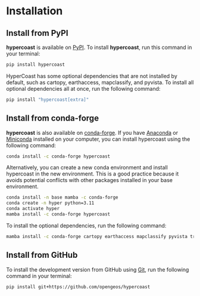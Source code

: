 # Installation

## Install from PyPI

**hypercoast** is available on [PyPI](https://pypi.org/project/hypercoast/). To install **hypercoast**, run this command in your terminal:

```bash
pip install hypercoast
```

HyperCoast has some optional dependencies that are not installed by default, such as cartopy, earthaccess, mapclassify, and pyvista. To install all optional dependencies all at once, run the following command:

```bash
pip install "hypercoast[extra]"
```

## Install from conda-forge

**hypercoast** is also available on [conda-forge](https://anaconda.org/conda-forge/hypercoast). If you have
[Anaconda](https://www.anaconda.com/distribution/#download-section) or [Miniconda](https://docs.conda.io/en/latest/miniconda.html) installed on your computer, you can install hypercoast using the following command:

```bash
conda install -c conda-forge hypercoast
```

Alternatively, you can create a new conda environment and install hypercoast in the new environment. This is a good practice because it avoids potential conflicts with other packages installed in your base environment.

```bash
conda install -n base mamba -c conda-forge
conda create -n hyper python=3.11
conda activate hyper
mamba install -c conda-forge hypercoast
```

To install the optional dependencies, run the following command:

```bash
mamba install -c conda-forge cartopy earthaccess mapclassify pyvista trame-vtk trame-vuetify
```

## Install from GitHub

To install the development version from GitHub using [Git](https://git-scm.com/), run the following command in your terminal:

```bash
pip install git+https://github.com/opengeos/hypercoast
```
